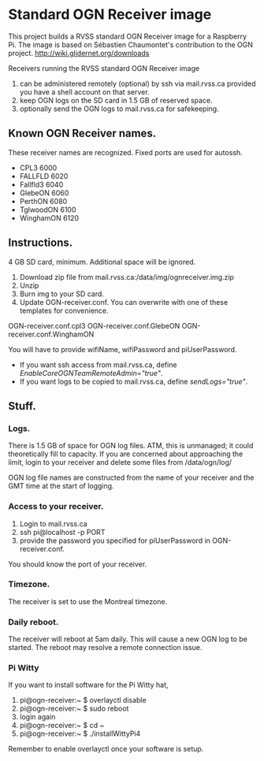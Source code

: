 # Standard OGN Receiver image

This project builds a RVSS standard OGN Receiver image for a Raspberry Pi. The image is based on Sébastien Chaumontet's contribution to the OGN project. http://wiki.glidernet.org/downloads

Receivers running the RVSS standard OGN Receiver image

 1. can be administered remotely (optional) by ssh via mail.rvss.ca provided you have a shell account on that server.
 1. keep OGN logs on the SD card in 1.5 GB of reserved space.
 1. optionally send the OGN logs to mail.rvss.ca for safekeeping.

## Known OGN Receiver names.

These receiver names are recognized. Fixed ports are used for autossh.

 * CPL3		6000
 * FALLFLD	6020
 * Fallfld3	6040
 * GlebeON	6060
 * PerthON	6080
 * TglwoodON	6100
 * WinghamON	6120

## Instructions.

4 GB SD card, minimum. Additional space will be ignored.

 1. Download zip file from mail.rvss.ca:/data/img/ognreceiver.img.zip
 1. Unzip
 1. Burn img to your SD card.
 1. Update OGN-receiver.conf. You can overwrite with one of these templates for convenience.

OGN-receiver.conf.cpl3  OGN-receiver.conf.GlebeON  OGN-receiver.conf.WinghamON

You will have to provide wifiName, wifiPassword and piUserPassword.

 * If you want ssh access from mail.rvss.ca, define _EnableCoreOGNTeamRemoteAdmin="true"_.
 * If you want logs to be copied to mail.rvss.ca, define _sendLogs="true"_.

## Stuff.

### Logs.

There is 1.5 GB of space for OGN log files. ATM, this is unmanaged; it could theoretically fill to capacity. If you are concerned about approaching the limit, login to your receiver and delete some files from /data/ogn/log/

OGN log file names are constructed from the name of your receiver and the GMT time at the start of logging.

### Access to your receiver.

 1. Login to mail.rvss.ca
 1. ssh pi@localhost -p PORT
 1. provide the password you specified for piUserPassword in OGN-receiver.conf.

You should know the port of your receiver.

### Timezone.

The receiver is set to use the Montreal timezone.

### Daily reboot.

The receiver will reboot at 5am daily. This will cause a new OGN log to be started. The reboot may resolve a remote connection issue.

### Pi Witty

If you want to install software for the Pi Witty hat, 

 1. pi@ogn-receiver:~ $ overlayctl disable
 1. pi@ogn-receiver:~ $ sudo reboot
 1. login again
 1. pi@ogn-receiver:~ $ cd ~
 1. pi@ogn-receiver:~ $ ./installWittyPi4

Remember to enable overlayctl once your software is setup.
